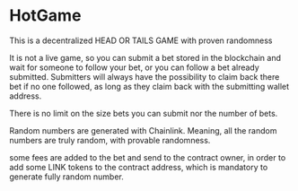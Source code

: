 # HotGame

This is a decentralized HEAD OR TAILS GAME with proven randomness

It is not a live game, so you can submit a bet stored in the blockchain
and wait for someone to follow your bet, or you can follow a bet already submitted.
Submitters will always have the possibility to claim back there bet if no one followed,
as long as they claim back with the submitting wallet address.

There is no limit on the size bets you can submit nor the number of bets.

Random numbers are generated with Chainlink. Meaning, all the random numbers
are truly random, with provable randomness.
 
some fees are added to the bet and send to the contract owner, in order to add some LINK tokens
to the contract address, which is mandatory to generate fully random number.
